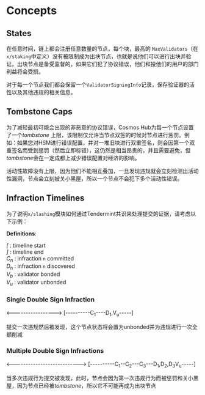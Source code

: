 # Concepts

## States

在任意时间，链上都会注册任意数量的节点，每个块，最高的 `MaxValidators`（在`x/staking`中定义）没有被限制成为出块节点，也就是说他们可以进行出块并验证。出块节点是备受监督的，如果它们犯了协议错误，他们和投他们的用户的部门利益将会受损。

对于每一个节点我们都会保留一个`ValidatorSigningInfo`记录，保存验证器的活性以及其他违规的相关信息。

## Tombstone Caps

为了减轻最初可能会出现的非恶意的协议错误，Cosmos Hub为每一个节点设置了一个*tombstone* 上限，该限制仅允许当节点双签的时候对节点进行惩罚。例如：如果您对HSM进行错误配置，并对一堆旧块进行双重签名，则会因第一个双重签名而受到惩罚（然后立即标错），这仍然是相当昂贵的，并且需要避免，但*tombstone*会在一定成都上减少错误配置对经济的影响。

活动性故障没有上限，因为他们不能相互叠加，一旦发现违规就会立刻检测出活动性漏洞，节点会立刻被关小黑屋，所以一个节点不会犯下多个活动性错误。

## Infraction Timelines

为了说明`x/slashing`模块如何通过Tendermint共识来处理提交的证据，请考虑以下示例：

__Definitions__:

*[*   : timeline start  
*]*   : timeline end  
*C<sub>n</sub>* : infraction `n` committed  
*D<sub>n</sub>* : infraction `n` discovered  
*V<sub>b</sub>* : validator bonded  
*V<sub>u</sub>* : validator unbonded  

### Single Double Sign Infraction

<----------------->
[----------C<sub>1</sub>----D<sub>1</sub>,V<sub>u</sub>-----]

提交一次违规然后被发现，这个节点状态将会置为unbonded并为违规进行一次全额削减

### Multiple Double Sign Infractions

<--------------------------->
[----------C<sub>1</sub>--C<sub>2</sub>---C<sub>3</sub>---D<sub>1</sub>,D<sub>2</sub>,D<sub>3</sub>V<sub>u</sub>-----]

当多次违规行为提交被发现，此时，节点会因为第一次违规行为而被惩罚和关小黑屋，因为节点已经被*tombstone*，所以它不可能再成为出块节点


